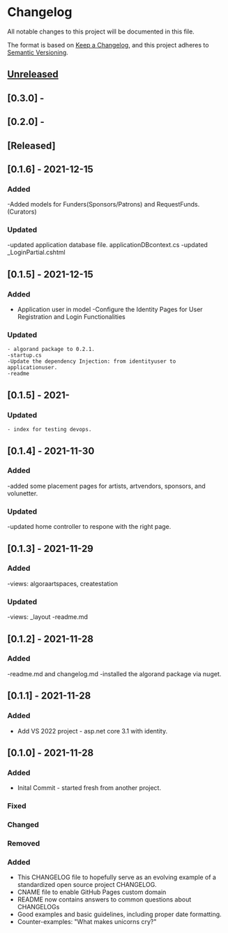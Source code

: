 # Changelog

All notable changes to this project will be documented in this file.

The format is based on [Keep a Changelog](https://keepachangelog.com/en/1.0.0/),
and this project adheres to [Semantic Versioning](https://semver.org/spec/v2.0.0.html).



 
## [Unreleased] 
## [0.3.0] -
## [0.2.0] -
## [Released]

## [0.1.6] - 2021-12-15 
### Added
-Added models for Funders(Sponsors/Patrons) and RequestFunds.(Curators)

### Updated
-updated application database file. applicationDBcontext.cs
-updated _LoginPartial.cshtml


## [0.1.5] - 2021-12-15  
### Added
 - Application user in model 
 -Configure the Identity Pages for User Registration and Login Functionalities
### Updated
	- algorand package to 0.2.1.
	-startup.cs
	-Update the dependency Injection: from identityuser to applicationuser.
	-readme

## [0.1.5] - 2021-  
### Updated
	- index for testing devops.

## [0.1.4] - 2021-11-30  
### Added
-added some placement pages for artists, artvendors, sponsors, and volunetter.   
### Updated  
-updated home controller to respone with the right page.   


## [0.1.3] - 2021-11-29
### Added
-views: algoraartspaces, createstation
### Updated
-views: _layout
-readme.md


## [0.1.2] - 2021-11-28
### Added
-readme.md and changelog.md
-installed the algorand package via nuget.

## [0.1.1] - 2021-11-28

### Added
- Add VS 2022 project - asp.net core 3.1 with identity.   

## [0.1.0] - 2021-11-28
### Added
- Inital Commit - started fresh from another project.  




### Fixed
### Changed
### Removed
### Added


- This CHANGELOG file to hopefully serve as an evolving example of a
  standardized open source project CHANGELOG.
- CNAME file to enable GitHub Pages custom domain
- README now contains answers to common questions about CHANGELOGs
- Good examples and basic guidelines, including proper date formatting.
- Counter-examples: "What makes unicorns cry?"

[unreleased]: 
[0.1.0]: 